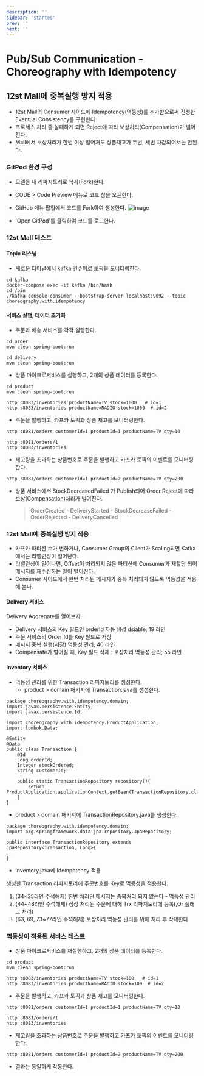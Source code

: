 ```yaml
---
description: ''
sidebar: 'started'
prev: ''
next: ''
---
```


# Pub/Sub Communication - Choreography with Idempotency

## 12st Mall에 중복실행 방지 적용

- 12st Mall의 Consumer 사이드에 Idempotency(멱등성)를 추가함으로써 진정한 Eventual Consistency를 구현한다.
- 프로세스 처리 중 실패하게 되면 Reject에 따라 보상처리(Compensation)가 벌어진다.
- Mall에서 보상처리가 한번 이상 벌어져도 상품재고가 두번, 세번 차감되어서는 안된다.


### GitPod 환경 구성

- 모델을 내 리파지토리로 복사(Fork)한다.
- CODE > Code Preview 메뉴로 코드 창을 오픈한다.
- GitHub 메뉴 팝업에서 코드를 Fork하여 생성한다.
![image](https://user-images.githubusercontent.com/108639319/204209954-0f47ea0f-0ca5-4e0a-9c3e-226ad4eabb37.png)

- 'Open GitPod'를 클릭하여 코드를 로드한다.

### 12st Mall 테스트

#### Topic 리스닝
- 새로운 터미널에서 kafka 컨슈머로 토픽을 모니터링한다.
```
cd kafka
docker-compose exec -it kafka /bin/bash
cd /bin
./kafka-console-consumer --bootstrap-server localhost:9092 --topic choreography.with.idempotency
```

#### 서비스 실행, 데이터 초기화

- 주문과 배송 서비스를 각각 실행한다.
```
cd order
mvn clean spring-boot:run

cd delivery
mvn clean spring-boot:run
```

- 상품 마이크로서비스를 실행하고, 2개의 상품 데이터를 등록한다.
```
cd product 
mvn clean spring-boot:run

http :8083/inventories productName=TV stock=1000   # id=1
http :8083/inventories productName=RADIO stock=1000  # id=2
```

- 주문을 발행하고, 카프카 토픽과 상품 재고를 모니터링한다.
```
http :8081/orders customerId=1 productId=1 productName=TV qty=10

http :8081/orders/1
http :8083/inventories
```

- 재고량을 초과하는 상품번호로 주문을 발행하고 카프카 토픽의 이벤트를 모니터링한다.
```
http :8081/orders customerId=1 productId=2 productName=TV qty=200
```

- 상품 서비스에서 StockDecreasedFailed 가 Publish되어 Order Reject에 따라 보상(Compensation)처리가 벌어진다. 
  > OrderCreated - DeliveryStarted - StockDecreaseFailed - OrderRejected - DeliveryCancelled


### 12st Mall에 중복실행 방지 적용

- 카프카 파티션 수가 변하거나, Consumer Group의 Client가 Scaling되면 Kafka에서는 리밸런싱이 일어난다.
- 리밸런싱이 일어나면, Offset이 처리되지 않은 파티션에 Consumer가 재할당 되어 메시지를 재수신하는 일이 벌어진다.
- Consumer 사이드에서 한번 처리된 메시지가 중복 처리되지 않도록 멱등성을 적용해 본다.


#### Delivery 서비스

Delivery Aggregate를 열어보자.

- Delivery 서비스의 Key 필드인 orderId 자동 생성 dsiable; 19 라인  
- 주문 서비스의 Order Id를 Key 필드로 저장 
- 메시지 중복 실행(저장) 멱등성 관리; 40 라인
- Compensate가 벌어질 때, Key 필드 삭제 : 보상처리 멱등성 관리; 55 라인


#### Inventory 서비스

- 멱등성 관리를 위한 Transaction 리파지토리를 생성한다.
  - product > domain 패키지에 Transaction.java를 생성한다.

```
package choreography.with.idempotency.domain;
import javax.persistence.Entity;
import javax.persistence.Id;

import choreography.with.idempotency.ProductApplication;
import lombok.Data;

@Entity
@Data
public class Transaction {
    @Id
    Long orderId;
    Integer stockOrdered;
    String customerId;

    public static TransactionRepository repository(){
        return ProductApplication.applicationContext.getBean(TransactionRepository.class);
    }
}
```

  - product > domain 패키지에 TransactionRepository.java를 생성한다.
```
package choreography.with.idempotency.domain;
import org.springframework.data.jpa.repository.JpaRepository;

public interface TransactionRepository extends JpaRepository<Transaction, Long>{
    
}

```  

- Inventory.java에 Idempotency 적용

생성한 Transaction 리파지토리에 주문번호를 Key로 멱등성을 적용한다.

1. (34~35라인 주석해제) 한번 처리된 메시지는 중복처리 되지 않는다 - 멱등성 관리
2. (44~48라인 주석해제) 정상 처리된 주문에 대해 Trx 리파지토리에 등록(,Or 플래그 처리)
3. (63, 69, 73~77라인 주석해제) 보상처리 멱등성 관리를 위해 처리 후 삭제한다.


### 멱등성이 적용된 서비스 테스트

- 상품 마이크로서비스를 재실행하고, 2개의 상품 데이터를 등록한다.
```
cd product 
mvn clean spring-boot:run

http :8083/inventories productName=TV stock=100   # id=1
http :8083/inventories productName=RADIO stock=100  # id=2
```

- 주문을 발행하고, 카프카 토픽과 상품 재고를 모니터링한다.
```
http :8081/orders customerId=1 productId=1 productName=TV qty=10

http :8081/orders/1
http :8083/inventories
```

- 재고량을 초과하는 상품번호로 주문을 발행하고 카프카 토픽의 이벤트를 모니터링한다.
```
http :8081/orders customerId=1 productId=2 productName=TV qty=200
```

- 결과는 동일하게 작동한다.